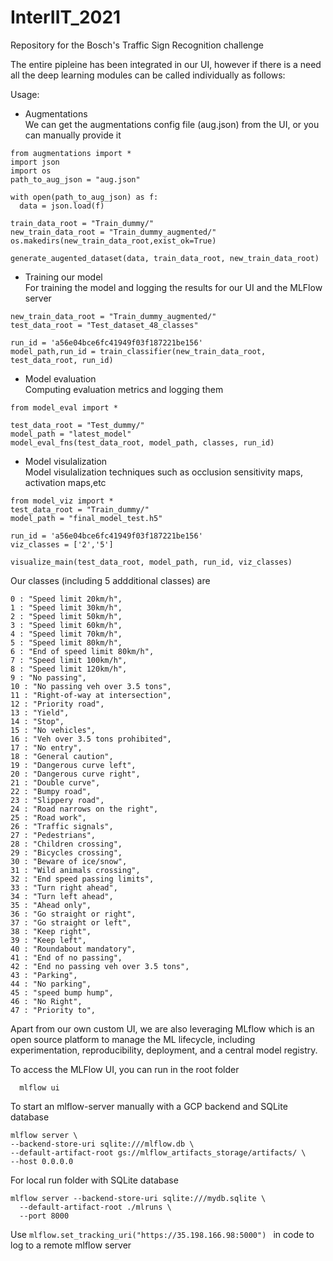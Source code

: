 # InterIIT_2021
Repository for the Bosch's Traffic Sign Recognition challenge 

The entire pipleine has been integrated in our UI, however if there is a need all the deep learning modules can be called individually as follows:

Usage:
- Augmentations  
We can get the augmentations config file (aug.json) from the UI, or you can manually provide it
```
from augmentations import *
import json
import os
path_to_aug_json = "aug.json"

with open(path_to_aug_json) as f:
  data = json.load(f)

train_data_root = "Train_dummy/"
new_train_data_root = "Train_dummy_augmented/"
os.makedirs(new_train_data_root,exist_ok=True)

generate_augented_dataset(data, train_data_root, new_train_data_root)
```

- Training our model  
For training the model and logging the results for our UI and the MLFlow server

```
new_train_data_root = "Train_dummy_augmented/"
test_data_root = "Test_dataset_48_classes"

run_id = 'a56e04bce6fc41949f03f187221be156'
model_path,run_id = train_classifier(new_train_data_root, test_data_root, run_id)
```

- Model evaluation  
Computing evaluation metrics and logging them
```
from model_eval import *

test_data_root = "Test_dummy/"
model_path = "latest_model"
model_eval_fns(test_data_root, model_path, classes, run_id)
```

- Model visulalization  
Model visulalization techniques such as occlusion sensitivity maps, activation maps,etc
```
from model_viz import *
test_data_root = "Train_dummy/"
model_path = "final_model_test.h5"

run_id = 'a56e04bce6fc41949f03f187221be156'
viz_classes = ['2','5'] 

visualize_main(test_data_root, model_path, run_id, viz_classes)
```

Our classes (including 5 addditional classes) are

    0 : "Speed limit 20km/h",
    1 : "Speed limit 30km/h",
    2 : "Speed limit 50km/h",
    3 : "Speed limit 60km/h",
    4 : "Speed limit 70km/h",
    5 : "Speed limit 80km/h",
    6 : "End of speed limit 80km/h",
    7 : "Speed limit 100km/h",
    8 : "Speed limit 120km/h",
    9 : "No passing",
    10 : "No passing veh over 3.5 tons",
    11 : "Right-of-way at intersection",
    12 : "Priority road",
    13 : "Yield",
    14 : "Stop",
    15 : "No vehicles",
    16 : "Veh over 3.5 tons prohibited",
    17 : "No entry",
    18 : "General caution",
    19 : "Dangerous curve left",
    20 : "Dangerous curve right",
    21 : "Double curve",
    22 : "Bumpy road",
    23 : "Slippery road",
    24 : "Road narrows on the right",
    25 : "Road work",
    26 : "Traffic signals",
    27 : "Pedestrians",
    28 : "Children crossing",
    29 : "Bicycles crossing",
    30 : "Beware of ice/snow",
    31 : "Wild animals crossing",
    32 : "End speed passing limits",
    33 : "Turn right ahead",
    34 : "Turn left ahead",
    35 : "Ahead only",
    36 : "Go straight or right",
    37 : "Go straight or left",
    38 : "Keep right",
    39 : "Keep left",
    40 : "Roundabout mandatory",
    41 : "End of no passing",
    42 : "End no passing veh over 3.5 tons",
    43 : "Parking",
    44 : "No parking",
    45 : "speed bump hump",
    46 : "No Right",
    47 : "Priority to",

Apart from our own custom UI, we are also leveraging MLflow which is an open source platform to manage the ML lifecycle, including experimentation, reproducibility, deployment, and a central model registry.

To access the MLFlow UI, you can run in the root folder
```
  mlflow ui 
```

To start an mlflow-server manually with a GCP backend and SQLite database
```
mlflow server \
--backend-store-uri sqlite:///mlflow.db \
--default-artifact-root gs://mlflow_artifacts_storage/artifacts/ \
--host 0.0.0.0
```
For local run folder with SQLite database
```
mlflow server --backend-store-uri sqlite:///mydb.sqlite \
  --default-artifact-root ./mlruns \
  --port 8000
```
Use `mlflow.set_tracking_uri("https://35.198.166.98:5000") ` in code to log to a remote mlflow server